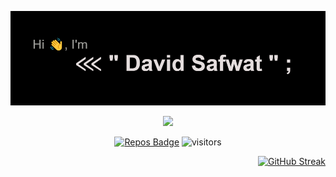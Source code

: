 [<img src="https://github.com/DEViids2/DEViids2/blob/main/assets/download%20(7).png" alt="👋 Hi there! I'm (A Software Engineer)|https://deviids2.hashnode.dev)" title="👋 Hi there! I'm (A Software Engineer)|https://deviids2.hashnode.dev)"/>](https://deviids2.hashnode.dev)
<div align="center">
<img src="https://capsule-render.vercel.app/api?type=waving&color=gradient&height=250&section=header&text=Hi%20there👋,%20I'm%20David%20Safwat&fontSize=50&font-family=roboto"/> 
  
[![Repos Badge](https://badges.pufler.dev/repos/DEViids2)](https://badges.pufler.dev)
![visitors](https://visitor-badge-reloaded.herokuapp.com/badge?page_id=DEViids2.DEViids2&color=3869FF)

</div>

<div align="right">
  
[![GitHub Streak](http://github-readme-streak-stats.herokuapp.com?user=DEViids2&theme=monokai-metallian&border=35FF2D&background=232350&stroke=35FF2D&ring=1C51DD&fire=35FF2D&currStreakNum=49DDC9&sideNums=2EDD50&currStreakLabel=70DD73&sideLabels=75DDAC&dates=70C4DD)](https://git.io/streak-stats)
</div>
